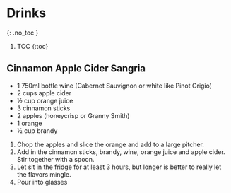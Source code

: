 # Drinks
{: .no_toc }

1. TOC
{:toc}

## Cinnamon Apple Cider Sangria

* 1 750ml bottle wine (Cabernet Sauvignon or white like Pinot Grigio)
* 2 cups apple cider
* ½ cup orange juice
* 3 cinnamon sticks
* 2 apples (honeycrisp or Granny Smith)
* 1 orange
* ½ cup brandy

1. Chop the apples and slice the orange and add to a large pitcher.
1. Add in the cinnamon sticks, brandy, wine, orange juice and apple cider. Stir together with a spoon.
1. Let sit in the fridge for at least 3 hours, but longer is better to really let the flavors mingle.
1. Pour into glasses
